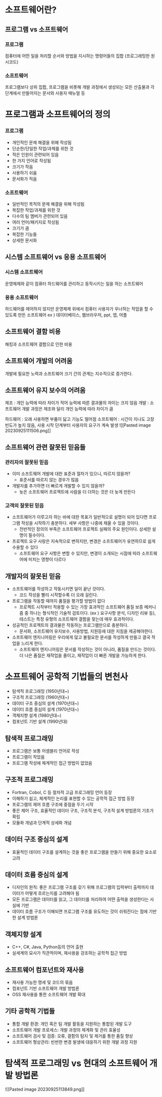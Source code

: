 # 소프트웨어란?
## 프로그램 vs 소프트웨어
### 프로그램
컴퓨터에 어떤 일을 처리할 순서와 방법을 지시하는 명령어들의 집합 (프로그래밍한 원시코드)
### 소프트웨어
프로그램보다 상위 집합, 프로그램을 비롯해 개발 과정에서 생성되는 모든 산출물과 각 단계에서 만들어지는 문서와 사용자 매뉴얼 등

# 프로그램과 소프트웨어의 정의
### 프로그램
- 개인적인 문제 해결을 위해 작성됨 
-  단순한/단일한 작업/과제를 위한 것 
-  적은 인원이 관련되어 있음 
- 한 가지 언어로 작성됨 
-  크기가 작음 
-  사용하기 쉬움 
- 문서화가 적음
### 소프트웨어
- 일반적인 목적의 문제 해결을 위해 작성됨 
- 복잡한 작업/과제를 위한 것 
- 다수의 팀 멤버가 관련되어 있음 
-  여러 언어/패키지로 작성됨 
- 크기가 큼 
-  복잡한 기능들 
-  상세한 문서화

## 시스템 소프트웨어 vs 응용 소프트웨어

### 시스템 소프트웨어
운영체제와 같이 컴퓨터 하드웨어를 관리하고 동작시키는 일을 하는 소프트웨어
### 응용 소프트웨어
하드웨어를 제어하지 않지만 운영체제 위에서 컴퓨터 사용자가 우너하는 작업을 할 수 있도록 만든 소프트웨어
ex ) 데이터베이스, 웹브라우저, ppt, 앱, 어플

## 소프트웨어 결함 비용
해킹과 소프트웨어 결함으로 인한 비용

## 소프트웨어 개발의 어려움
개발에 필요한 노력과 소프트웨어 크기 간의 관계는 지수적으로 증가한다.

## 소프트웨어 유지 보수의 어려움
제조 : 개인 능력에 따라 차이가 적어 능력에 따른 결과물의 차이는 크지 않음
개발 : 소프트웨어 개발 과정은 제조와 달리 개인 능력에 따라 차이가 큼

하드웨어 : 오래 사용하면 부품이 닳고 기능도 떨어점
소프트웨어 : 시간이 지나도 고장 빈도가 높지 않음, 사용 시작 단계부터 사용자의 요구가 계속 발생
![[Pasted image 20230925111506.png]]

## 소프트웨어 관련 잘못된 믿음들
### 관리자의 잘못된 믿음
- 이미 소프트웨어 개발에 대한 표준과 절차가 있으니, 따르지 않을까? 
	- 표준서를 따르지 않는 경우가 많음
- 개발자를 추가하면 더 빠르게 개발할 수 있지 않을까? 
	- 늦은 소프트웨어 프로젝트에 사람을 더 더하는 것은 더 늦게 만든다

### 고객의 잘못된 믿음
- 소프트웨어가 이루고자 하는 바에 대한 목표가 일반적으로 설명이 되어 있다면 프로그램 작성을 시작하기 충분하다. 세부 사항은 나중에 채울 수 있을 것이다. 
	- 전반적인 정의의 부족은 소프트웨어 프로젝트 실패의 주요 원인이다. 상세한 설명이 필수이다.
- 프로젝트 요구 사랑은 지속적으로 변하지만, 변경은 소프트웨어가 유연하므로 쉽게 수용할 수 있다 
	- 소프트웨어 요구 사항은 변할 수 있지만, 변경이 소개되는 시점에 따라 소프트웨어에 미치는 영향이 다르다

## 개발자의 잘못된 믿음
- 소프트웨어를 작성하고 작동시키면 일이 끝난 것이다.
	- 코드 작성을 빨리 시작할수록 더 오래 걸린다. 
- 프로그램을 작동할 때까지 품질을 평가할 방법이 없다
	- 프로젝트 시작부터 적용할 수 있는 가장 효과적인 소프트웨어 품질 보증 메커니즘 중 하나는 형식적인 기술적 검토이다. (ex ) 요구사항 분석, 디자인 리뷰 등), 테스트는 특정 유형의 소프트웨어 결함을 찾는데 매우 효과적이다.
- 성공적인 프로젝트의 결과물은 작동하는 프로그램만으로 충분하다.
	- 문서화, 소프트웨어 유지보수, 사용방법, 지원등에 대한 지침을 제공해야한다.
- 소프트웨어 엔지니어링은 우리에게 많고 불필요한 문서를 작성하게 만들고 결국 작업을 느리게 한다.
	- 소프트웨어 엔지니어링은 문서를 작성하는 것이 아니라, 품질을 만드는 것이다. 더 나은 품질은 재작업을 줄이고, 재작업이 더 빠른 개발을 가능하게 한다.

# 소프트웨어 공학적 기법들의 변천사

- 탐색적 프로그래밍 (1950년대~) 
- 구조적 프로그래밍 (1960년대~) 
- 데이터 구조 중심의 설계 (1970년대~) 
- 데이터 흐름 중심의 설계 (1970년대~) 
- 객체지향 설계 (1980년대~) 
-  컴포넌트 기반 설계 (1990년대)

## 탐색적 프로그래밍
- 프로그램은 보통 어셈블리 언어로 작성
- 프로그램이 작았음
- 프로그램 작성에 체계적인 접근 방법이 없었음
## 구조적 프로그래밍
- Fortran, Cobol, C 등 절차적 고급 프로그래밍 언어 등장
- 이해하기 쉽고, 체계적인 논리를 표현할 수 있는 공학적 접근 방법 등장
- 프로그램의 제어 흐름 구조에 중점을 두기 시작
- 좋은 제어 구조, 효율적인 데이터 구조, 구조적 분석, 구조적 설계 방법론의 기초가 확립
- 모듈화 개념과 단계적 상세화 개념

## 데이터 구조 중심의 설계
- 효율적인 데이터 구조를 설계하는 것을 좋은 프로그램을 만들기 위해 중요한 요소로 고려
## 데이터 흐름 중심의 설계
- 디자인의 원칙: 좋은 프로그램 구조를 갖기 위해 프로그램의 입력부터 출력까지 데이터가 어떻게 흐르는지를 고려해야 됨
- 모든 프로그램은 데이터를 읽고, 그 데이터를 처리하여 어떤 출력을 생성한다는 사실에 기반
- 데이터 흐름 구조가 이해되면 프로그램 구조를 유도하는 것이 쉬워진다는 점에 기반한 설계 방법론
## 객체지향 설계
- C++, C#, Java, Python등의 언어 출현
- 실세계의 묘사가 직관적이며, 재사용을 강조하는 공학적 접근 방법

## 소프트웨어 컴포넌트와 재사용
- 재사용 가능한 명세 및 코드의 묶음
- 컴포넌트 기반 소프트웨어 개발 방법론
- OSS 재사용을 통한 소프트웨어 개발 확대

## 기타 공학적 기법들
- 통합 개발 환경: 개인 혹은 팀 개발 활동을 지원하는 통합된 개발 도구 
- 소프트웨어 개발 프로세스: 개발 과정의 체계화 및 관리 효율성
- 소프트웨어 검사 및 검증: 오류, 결함의 탐지 및 제거를 통한 품질 향상 
-  소프트웨어 형상관리: 빈번한 변경 발생에 대응하기 위한 개발 과정 지원

# 탐색적 프로그래밍 vs 현대의 소프트웨어 개발 방법론

![[Pasted image 20230925113849.png]]




